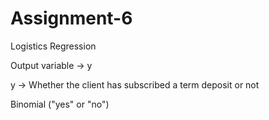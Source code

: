 # Assignment-6
Logistics Regression

Output variable -> y 

y -> Whether the client has subscribed a term deposit or not 

Binomial ("yes" or "no")
